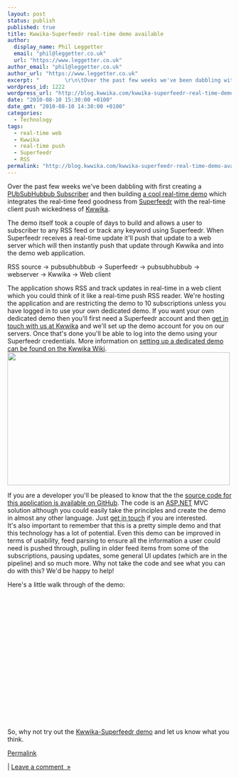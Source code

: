 ```yaml
---
layout: post
status: publish
published: true
title: Kwwika-Superfeedr real-time demo available
author:
  display_name: Phil Leggetter
  email: "phil@leggetter.co.uk"
  url: "https://www.leggetter.co.uk"
author_email: "phil@leggetter.co.uk"
author_url: "https://www.leggetter.co.uk"
excerpt: "        \r\n\tOver the past few weeks we've been dabbling with first creating a PUbSubHubbub Subscriber and then building a cool real-time demo which integrates the real-time feed goodness from Superfeedr&nbsp;with the real-time client push wickedness of ..."
wordpress_id: 1222
wordpress_url: "http://blog.kwwika.com/kwwika-superfeedr-real-time-demo-available"
date: "2010-08-10 15:30:00 +0100"
date_gmt: "2010-08-10 14:30:00 +0100"
categories:
  - Technology
tags:
  - real-time web
  - Kwwika
  - real-time push
  - Superfeedr
  - RSS
permalink: "http://blog.kwwika.com/kwwika-superfeedr-real-time-demo-available"
---
```


<p>
	Over the past few weeks we've been dabbling with first creating a <a href="http://superfeedr.com/documentation#pubsubhubbub_implementation" >PUbSubHubbub Subscriber</a> and then building <a href="http://superfeedr.kwwika.com" >a cool real-time demo</a> which integrates the real-time feed goodness from <a href="http://superfeedr.com" >Superfeedr</a>&nbsp;with the real-time client push wickedness of <a href="http://kwwika.com" >Kwwika</a>.</p>
<p />
The demo itself took a couple of days to build and allows a user to subscriber to any RSS feed or track any keyword using Superfeedr. When Superfeedr receives a real-time update it'll push that update to a web server which will then instantly push that update through Kwwika and into the demo web application.</p>
<p />
RSS source &rarr; pubsubhubbub &rarr; Superfeedr &rarr; pubsubhubbub &rarr; webserver &rarr; Kwwika &rarr; Web client</p>
<p />
The application shows RSS and track updates in real-time in a web client which you could think of it like a real-time push RSS reader. We're hosting the application and are&nbsp;restricting the demo to 10 subscriptions unless you have logged in to use your own dedicated demo. If you want your own dedicated demo then you'll first need a Superfeedr account and then <a href="http://kwwika.com/Contact">get in touch with us at Kwwika</a> and we'll set up the demo account for you on our servers. Once that's done you'll be able to log into the demo using your Superfeedr credentials. More information on <a href="http://wiki.kwwika.com/demos/kwwika-superfeedr-demo#TOC-How-to-get-your-own-dedicated-demo" >setting up a dedicated demo can be found&nbsp;on the Kwwika Wiki</a>.<br />
<a href='http://posterous.com/getfile/files.posterous.com/kwwika/Bu0c9DiJyL1WFj7S9K3156z2e3zD7eJHdtZbTnQ5gbGq9mPaFs684FQmsLwD/Kwwika-SuperfeedrDemoScreen.png.scaled.1000.jpg'><img src="http://posterous.com/getfile/files.posterous.com/kwwika/2B62K6qLiwFCNf2zorcH1B3C1XQ3HEaJYS6owrVCrz1522WafYhnZLZtrxfL/Kwwika-SuperfeedrDemoScreen.png.scaled.500.jpg" width="500" height="299"/></a></p>
<p>If you are a developer you'll be pleased to know that the the <a href="http://github.com/kwwika/ASP.NET-MVC-PubSubHubbub-Subscriber/tree/Kwwika-Superfeedr-Demo" >source code for this application is available on GitHub</a>. The code is an <a href="http://asp.net">ASP.NET</a> MVC solution although you could easily take the principles and create the demo in almost any other language. Just <a href="http://kwwika.com/Contact">get in touch</a> if you are interested.<br />
It's also important to remember that this is a pretty simple demo and that this technology has a lot of potential. Even this demo can be improved in terms of usability, feed parsing to ensure all the information a user could need is pushed through, pulling in older feed items from some of the subscriptions, pausing updates, some general UI updates (which are in the pipeline) and so much more. Why not take the code and see what you can do with this? We'd be happy to help!</p>
<p />
Here's a little walk through of the demo:<br />
<object height="300" width="500"><param name="movie" value="http://www.youtube.com/v/rjb5lNcAFWQ&hl=en&fs=1&hd=1" /></param><param name="wmode" value="window" /><param name="allowFullScreen" value="true" /></param><param name="allowscriptaccess" value="always" /></param><embed src="http://www.youtube.com/v/rjb5lNcAFWQ&hl=en&fs=1&hd=1" allowfullscreen="true" type="application/x-shockwave-flash" allowscriptaccess="always" wmode="window" height="300" width="500"></embed></object></p>
<p />
So, why not try out the <a href="http://superfeedr.kwwika.com">Kwwika-Superfeedr demo</a> and let us know what you think.</p>
<p><a href="http://blog.kwwika.com/kwwika-superfeedr-real-time-demo-available">Permalink</a> </p>
<p>	| <a href="http://blog.kwwika.com/kwwika-superfeedr-real-time-demo-available#comment">Leave a comment&nbsp;&nbsp;&raquo;</a></p>
